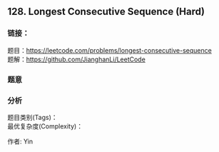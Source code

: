 ## 128. Longest Consecutive Sequence (Hard)

### **链接**：
题目：https://leetcode.com/problems/longest-consecutive-sequence  
题解：https://github.com/JianghanLi/LeetCode

### **题意**



### **分析**  
题目类别(Tags)：  
最优复杂度(Complexity)：  



作者: Yin

